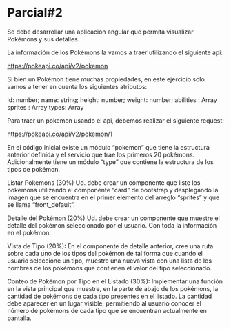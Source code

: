 # Parcial#2

Se debe desarrollar una aplicación angular que permita visualizar Pokémons y sus detalles. 


La información de los Pokémons la vamos a traer utilizando el siguiente api: 

https://pokeapi.co/api/v2/pokemon

Si bien un Pokémon tiene muchas propiedades, en este ejercicio solo vamos a tener en cuenta los siguientes atributos:

id: number;
name: string;
height: number;
weight: number;
abilities : Array<AbilitiesDto>
sprites : Array<SpriteDto>
types: Array<TypesDto>

Para traer un pokemon usando el api, debemos realizar el siguiente request:

https://pokeapi.co/api/v2/pokemon/1 

En el código inicial existe un módulo “pokemon” que tiene la estructura anterior definida y el servicio que trae los primeros 20 pokémons.
Adicionalmente tiene un módulo “type” que contiene la estructura de los tipos de pokémon. 

Listar Pokemons (30%) 
Ud. debe crear un componente que liste los pokemons utilizando el componente “card” de bootstrap y desplegando la imagen que se encuentra en el primer elemento del  arreglo “sprites” y que se llama “front_default”.

Detalle del Pokémon (20%)
Ud. debe crear un componente que muestre el detalle del pokémon seleccionado por el usuario. Con toda la información en el pokémon. 

Vista de Tipo (20%):
En el componente de detalle anterior, cree una ruta sobre cada uno de los tipos del pokémon de tal forma que cuando el usuario seleccione un tipo, muestre una nueva vista con una lista de los nombres de los pokémons que contienen el valor del tipo seleccionado. 

Conteo de Pokémon por Tipo en el Listado (30%):
Implementar una función en la vista principal que muestre, en la parte de abajo de los pokémons,  la cantidad de pokémons de cada tipo presentes en el listado. La cantidad debe aparecer en un lugar visible, permitiendo al usuario conocer el número de pokémons de cada tipo que se encuentran actualmente en pantalla.

